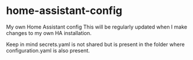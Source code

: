 # home-assistant-config
My own Home Assistant config
This will be regularly updated when I make changes to my own HA installation.

Keep in mind secrets.yaml is not shared but is present in the folder where configuration.yaml is also present.
